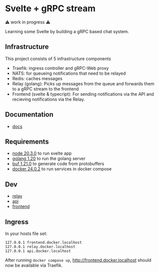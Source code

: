 # Svelte + gRPC stream

:warning: work in progress :warning:

Learning some Svelte by building a gRPC based chat system.

## Infrastructure

This project consists of 5 infrastructure components
- Traefik: ingress controller and gRPC-Web proxy
- NATS: for queueing notifications that need to be relayed
- Redis: caches messages
- Relay (golang): Picks up messages from the queue and forwards them to a gRPC stream to the frontend
- Frontend (svelte & typecript): For sending notifications via the API and recieving notifications via the Relay.

## Documentation

- [docs](docs/readme.md)

## Requirements

- [node 20.3.0](nodejs.org) to run svelte app
- [golang 1.20](go.dev) to run the golang server
- [buf 1.21.0](buf.build) to generate code from protobuffers
- [docker 24.0.2](docker.com) to run services in docker compose

## Dev

- [relay](relay/readme.md)
- [api](api/readme.md)
- [frontend](frontend/readme.md)

## Ingress

In your hosts file set:

```plaintext
127.0.0.1 frontend.docker.localhost
127.0.0.1 relay.docker.localhost
127.0.0.1 api.docker.localhost
```

After running `docker compose up`, <http://frontend.docker.localhost> should now be available via Traefik.
